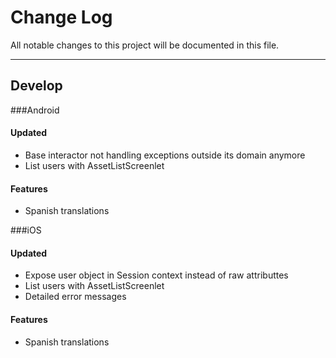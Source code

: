 # Change Log
All notable changes to this project will be documented in this file.

---

## Develop

<!---
Possible categories for the changes: Updated, Fixed, Features, Deprecated
--->
###Android

####	 Updated
* Base interactor not handling exceptions outside its domain anymore
* List users with AssetListScreenlet

####   Features
* Spanish translations

###iOS

#### Updated
* Expose user object in Session context instead of raw attributtes
* List users with AssetListScreenlet
* Detailed error messages

####   Features
* Spanish translations